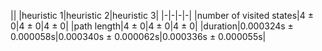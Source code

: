 || |heuristic 1|heuristic 2|heuristic 3|
|-|-|-|-|
|number of visited states|4 ± 0|4 ± 0|4 ± 0|
|path length|4 ± 0|4 ± 0|4 ± 0|
|duration|0.000324s ± 0.000058s|0.000340s ± 0.000062s|0.000336s ± 0.000055s|